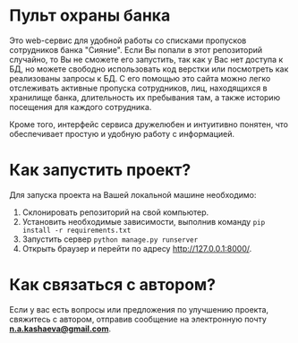 # Пульт охраны банка

Это web-сервис для удобной работы со списками пропусков
сотрудников банка "Сияние". Если Вы попали в этот репозиторий случайно, то Вы
не сможете его запустить, так как у Вас нет доступа к БД, но можете свободно
использовать код верстки или посмотреть как реализованы запросы к БД.
С его помощью это сайта можно легко отслеживать активные
пропуска сотрудников, лиц, находящихся в хранилище банка, длительность
их пребывания там, а также историю посещения для каждого сотрудника.

Кроме того, интерфейс сервиса дружелюбен и интуитивно понятен, что обеспечивает
простую и удобную работу с информацией.

# Как запустить проект?

Для запуска проекта на Вашей локальной машине необходимо:

1. Склонировать репозиторий на свой компьютер.
2. Установить необходимые зависимости, выполнив команду ```pip install -r requirements.txt```
3. Запустить сервер ```python manage.py runserver```
4. Открыть браузер и перейти по адресу http://127.0.0.1:8000/.

# Как связаться с автором?

Если у вас есть вопросы или предложения по улучшению проекта, свяжитесь 
с автором, отправив сообщение на электронную почту **n.a.kashaeva@gmail.com**.